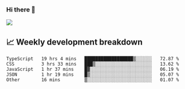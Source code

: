 ### Hi there 👋
<img align="center" src="https://github-readme-stats.vercel.app/api?username=Tumao727&show_icons=true&hide_title=true&theme=dracula" />


## 📈 Weekly development breakdown
<!--START_SECTION:waka-->

```text
TypeScript   19 hrs 4 mins   ██████████████████▒░░░░░░   72.87 %
CSS          3 hrs 33 mins   ███▒░░░░░░░░░░░░░░░░░░░░░   13.62 %
JavaScript   1 hr 37 mins    █▓░░░░░░░░░░░░░░░░░░░░░░░   06.19 %
JSON         1 hr 19 mins    █▒░░░░░░░░░░░░░░░░░░░░░░░   05.07 %
Other        16 mins         ▒░░░░░░░░░░░░░░░░░░░░░░░░   01.07 %
```

<!--END_SECTION:waka-->